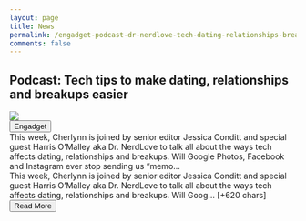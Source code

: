 ```yaml
---
layout: page
title: News
permalink: /engadget-podcast-dr-nerdlove-tech-dating-relationships-breakup-tips-133042771.html
comments: false
---
```


<div class="row">
<div class="col-12">
<h2>Podcast: Tech tips to make dating, relationships and breakups easier</h2>
</div>
</div>
<div class="row">
<div class="col-12">
<img src="https://o.aolcdn.com/images/dims?resize=1200%2C630&crop=1200%2C630%2C0%2C0&quality=95&image_uri=https%3A%2F%2Fs.yimg.com%2Fos%2Fcreatr-uploaded-images%2F2020-08%2Faea747e0-e3ac-11ea-b7fc-75c117b2f1e8&client=amp-blogside-v2&signature=73c2246245bfa61440326e331a545613fe689c9c">
</div>
</div>
<div class="row">
<div class="col-12 mt-2">
<button type="button" class="btn btn-outline-info">Engadget</button>
</div>
</div>
<div class="row">
<div class="col-12">
<div>This week, Cherlynn is joined by senior editor Jessica Conditt and special guest Harris O’Malley aka Dr. NerdLove to talk all about the ways tech affects dating, relationships and breakups. Will Google Photos, Facebook and Instagram ever stop sending us “memo…</div>
</div>
</div>
<div class="row">
<div class="col-12">
<div>This week, Cherlynn is joined by senior editor Jessica Conditt and special guest Harris O’Malley aka Dr. NerdLove to talk all about the ways tech affects dating, relationships and breakups. Will Goog… [+620 chars]</div>
</div>
</div>
<div class="row">
<div class="col-12 text-center">
<a href="https://www.engadget.com/engadget-podcast-dr-nerdlove-tech-dating-relationships-breakup-tips-133042771.html">
<button type="button" class="btn btn-info">Read More</button>
</a>
</div>
</div>
